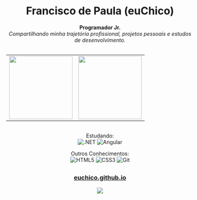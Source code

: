 <div align="center">
  <h1> Francisco de Paula (euChico) </h1>
 
  <b>Programador Jr.</b>
  <br>
  <i>Compartilhando minha trajetória profissional, projetos pessoais e estudos de desenvolvimento.</i>
</div>

<br>

<div align="center">
  <a href="https://github.com/euchico">
    <div>
      <table style="margin: 0 auto;" align="center">
        <tr>
          <td>
            <img height="170px" src="https://github-readme-streak-stats.herokuapp.com/?user=euchico&theme=dark&hide_border=false"/>
          </td>
          <td>
            <img height="170px" src="https://github-readme-stats.vercel.app/api/top-langs/?username=euchico&layout=compact&theme=dark&count_private=true"/>
          </td>
        </tr>
      </table>
    </div>
  </a>
</div>

<div style="display: inline_block" align="center">
  <br>

  <span align="center">Estudando:</span>
  <br>
  <img alt=".NET" src="https://img.shields.io/badge/.NET-C%23-white?style=for-the-badge&logo=.net&logoColor=white&labelColor=0298EF">
  <img alt="Angular" src="https://img.shields.io/badge/Angular-0298EF?style=for-the-badge&logo=angular&logoColor=white">
  
  <span align="center">Outros Conhecimentos:</span>
  <br>
  <img alt="HTML5" src="https://img.shields.io/badge/HTML5-1CD052?style=for-the-badge&logo=html5&logoColor=white">
  <img alt="CSS3" src="https://img.shields.io/badge/CSS3-1CD052?style=for-the-badge&logo=css3&logoColor=white">
  <img alt="Git" src="https://img.shields.io/badge/Git-1CD052?style=for-the-badge&logo=git&logoColor=white">
</div>
  
  ##
 
<div align="center"> 
  <h3> <a href="https://github.com/euchico"> euchico.github.io </a> </h3>
  <a href = "mailto:eu.francisco@outlook.com"><img src="https://img.shields.io/badge/-Outlook-22272e?style=for-the-badge&logo=microsoft-outlook&logoColor=white" target="_blank"></a>
</div>
